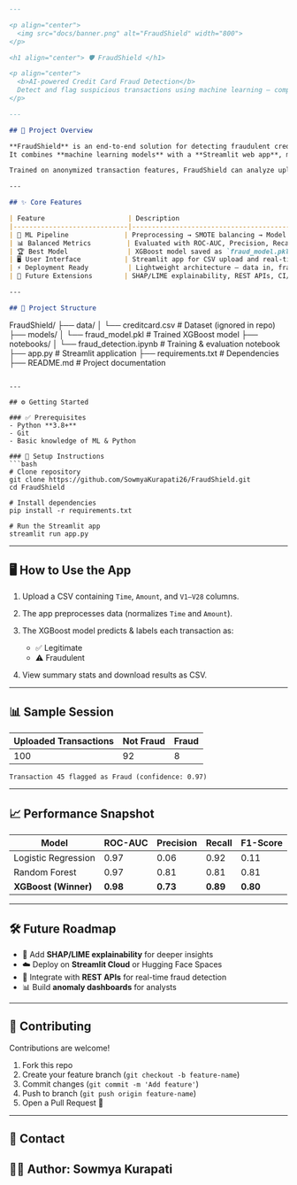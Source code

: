 ```markdown
---

<p align="center">
  <img src="docs/banner.png" alt="FraudShield" width="800">
</p>

<h1 align="center"> 🛡️ FraudShield </h1>

<p align="center">  
  <b>AI-powered Credit Card Fraud Detection</b>  
  Detect and flag suspicious transactions using machine learning — complete with a sleek Streamlit interface.
</p>

---

## 🚀 Project Overview

**FraudShield** is an end-to-end solution for detecting fraudulent credit card transactions.  
It combines **machine learning models** with a **Streamlit web app**, making fraud detection easy, fast, and interactive.  

Trained on anonymized transaction features, FraudShield can analyze uploaded datasets and instantly flag potential fraud.

---

## ✨ Core Features

| Feature                     | Description                                                                 |
|-----------------------------|-----------------------------------------------------------------------------|
| 🔎 ML Pipeline              | Preprocessing → SMOTE balancing → Model Training (LogReg, RF, XGBoost)     |
| 📊 Balanced Metrics         | Evaluated with ROC-AUC, Precision, Recall, and F1-score                     |
| 🏆 Best Model               | XGBoost model saved as `fraud_model.pkl` for deployment                     |
| 🖥️ User Interface           | Streamlit app for CSV upload and real-time predictions                      |
| ⚡ Deployment Ready          | Lightweight architecture — data in, fraud diagnosis out                     |
| 🔮 Future Extensions        | SHAP/LIME explainability, REST APIs, CI/CD, analyst dashboards               |

---

## 📂 Project Structure

```

FraudShield/
├── data/
│   └── creditcard.csv          # Dataset (ignored in repo)
├── models/
│   └── fraud\_model.pkl         # Trained XGBoost model
├── notebooks/
│   └── fraud\_detection.ipynb   # Training & evaluation notebook
├── app.py                      # Streamlit application
├── requirements.txt            # Dependencies
├── README.md                   # Project documentation

````

---

## ⚙️ Getting Started

### ✅ Prerequisites
- Python **3.8+**
- Git
- Basic knowledge of ML & Python

### 🚀 Setup Instructions
```bash
# Clone repository
git clone https://github.com/SowmyaKurapati26/FraudShield.git
cd FraudShield

# Install dependencies
pip install -r requirements.txt

# Run the Streamlit app
streamlit run app.py
````

---

## 🖥️ How to Use the App

1. Upload a CSV containing `Time`, `Amount`, and `V1–V28` columns.
2. The app preprocesses data (normalizes `Time` and `Amount`).
3. The XGBoost model predicts & labels each transaction as:

   * ✅ Legitimate
   * ⚠️ Fraudulent
4. View summary stats and download results as CSV.

---

## 📊 Sample Session

| Uploaded Transactions | Not Fraud | Fraud |
| --------------------- | --------- | ----- |
| 100                   | 92        | 8     |

```plaintext
Transaction 45 flagged as Fraud (confidence: 0.97)
```

---

## 📈 Performance Snapshot

| Model                | ROC-AUC  | Precision | Recall   | F1-Score |
| -------------------- | -------- | --------- | -------- | -------- |
| Logistic Regression  | 0.97     | 0.06      | 0.92     | 0.11     |
| Random Forest        | 0.97     | 0.81      | 0.81     | 0.81     |
| **XGBoost (Winner)** | **0.98** | **0.73**  | **0.89** | **0.80** |

---

## 🛠️ Future Roadmap

* 📌 Add **SHAP/LIME explainability** for deeper insights
* ☁️ Deploy on **Streamlit Cloud** or Hugging Face Spaces
* 🔗 Integrate with **REST APIs** for real-time fraud detection
* 📊 Build **anomaly dashboards** for analysts

---

## 🤝 Contributing

Contributions are welcome!

1. Fork this repo
2. Create your feature branch (`git checkout -b feature-name`)
3. Commit changes (`git commit -m 'Add feature'`)
4. Push to branch (`git push origin feature-name`)
5. Open a Pull Request 🚀

---

## 📧 Contact

👩‍💻 **Author**: Sowmya Kurapati
---

```
